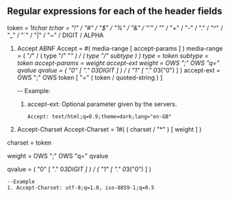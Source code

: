 ## Regular expressions for each of the header fields

token = 1*tchar
tchar = "!" / "#" / "$" / "%" / "&" / "'" / "*" / "+" / "-" / "." /
     "^" / "_" / "`" / "|" / "~" / DIGIT / ALPHA


1. Accept ABNF
Accept = #( media-range [ accept-params ] )
media-range    = ( "*/*" / ( type "/" "*" ) / ( type "/" subtype ) )
type           = token
subtype        = token
accept-params  = weight *accept-ext
weight         = OWS ";" OWS "q=" qvalue
qvalue         = ( "0" [ "." 0*3DIGIT ] )
               / ( "1" [ "." 0*3("0") ] )
accept-ext     = OWS ";" OWS token [ "=" ( token / quoted-string ) ]

    -- Example:
    1. accept-ext: Optional parameter given by the servers.
        
        `Accept: text/html;q=0.9;theme=dark;lang="en-GB"`


2. Accept-Charset
Accept-Charset = 1#( ( charset / "*" ) [ weight ] )

charset        = token

weight         = OWS ";" OWS "q=" qvalue

qvalue         = ( "0" [ "." 0*3DIGIT ] )
               / ( "1" [ "." 0*3("0") ] )

    --Example
    1. Accept-Charset: utf-8;q=1.0, iso-8859-1;q=0.5

